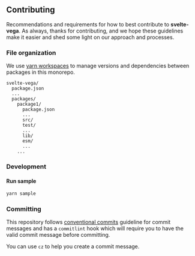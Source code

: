 ## Contributing

Recommendations and requirements for how to best contribute to **svelte-vega**. As always, thanks for
contributing, and we hope these guidelines make it easier and shed some light on our approach and
processes.

### File organization

We use [yarn workspaces](https://classic.yarnpkg.com/en/docs/workspaces/) to manage versions and dependencies between packages in this monorepo.

```
svelte-vega/
  package.json
  ...
  packages/
    package1/
      package.json
      ...
      src/
      test/
      ...
      lib/
      esm/
      ...
    ...
```

### Development

#### Run sample

```sh
yarn sample
```

### Committing

This repository follows
[conventional commits](https://www.conventionalcommits.org/en/v1.0.0-beta.3/) guideline for commit
messages and has a `commitlint` hook which will require you to have the valid commit message before
committing.

You can use `cz` to help you create a commit message.
